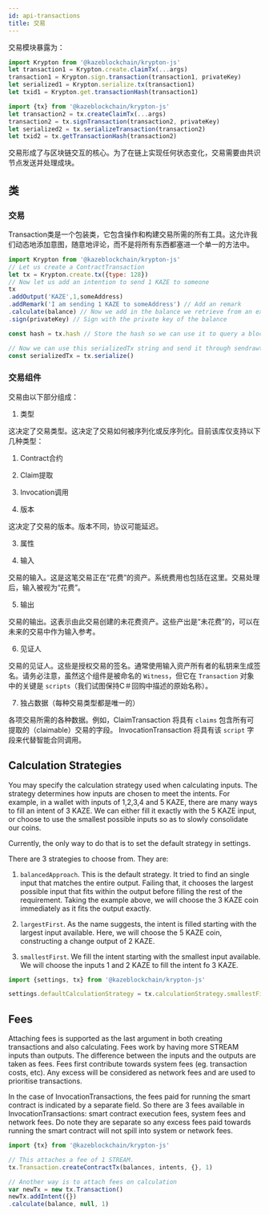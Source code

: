 ```yaml
---
id: api-transactions
title: 交易
---
```


交易模块暴露为：

```js
import Krypton from '@kazeblockchain/krypton-js'
let transaction1 = Krypton.create.claimTx(...args)
transaction1 = Krypton.sign.transaction(transaction1, privateKey)
let serialized1 = Krypton.serialize.tx(transaction1)
let txid1 = Krypton.get.transactionHash(transaction1)

import {tx} from '@kazeblockchain/krypton-js'
let transaction2 = tx.createClaimTx(...args)
transaction2 = tx.signTransaction(transaction2, privateKey)
let serialized2 = tx.serializeTransaction(transaction2)
let txid2 = tx.getTransactionHash(transaction2)
```

交易形成了与区块链交互的核心。为了在链上实现任何状态变化，交易需要由共识节点发送并处理成块。

## 类

### 交易

Transaction类是一个包装类，它包含操作和构建交易所需的所有工具。这允许我们动态地添加意图，随意地评论，而不是将所有东西都塞进一个单一的方法中。

```js
import Krypton from '@kazeblockchain/krypton-js'
// Let us create a ContractTransaction
let tx = Krypton.create.tx({type: 128})
// Now let us add an intention to send 1 KAZE to someone
tx
.addOutput('KAZE',1,someAddress)
.addRemark('I am sending 1 KAZE to someAddress') // Add an remark
.calculate(balance) // Now we add in the balance we retrieve from an external API and calculate the required inputs.
.sign(privateKey) // Sign with the private key of the balance

const hash = tx.hash // Store the hash so we can use it to query a block explorer.

// Now we can use this serializedTx string and send it through sendrawtransaction RPC call.
const serializedTx = tx.serialize()
```

### 交易组件

交易由以下部分组成：

1. 类型

这决定了交易类型。这决定了交易如何被序列化或反序列化。目前该库仅支持以下几种类型：

  1.	Contract合约
  2.	Claim提取
  3.	Invocation调用

2. 版本

这决定了交易的版本。版本不同，协议可能延迟。

3. 属性

4. 输入

交易的输入。这是这笔交易正在“花费”的资产。系统费用也包括在这里。交易处理后，输入被视为“花费”。

5. 输出

交易的输出。这表示由此交易创建的未花费资产。这些产出是“未花费”的，可以在未来的交易中作为输入参考。

6. 见证人

交易的见证人。这些是授权交易的签名。通常使用输入资产所有者的私钥来生成签名。请务必注意，虽然这个组件是被命名的 `Witness`，但它在 `Transaction` 对象中的关键是 `scripts`（我们试图保持C＃回购中描述的原始名称）。

7. 独占数据（每种交易类型都是唯一的）

各项交易所需的各种数据。例如，ClaimTransaction 将具有 `claims` 包含所有可提取的（claimable）交易的字段。 InvocationTransaction 将具有该 `script` 字段来代替智能合同调用。

## Calculation Strategies

You may specify the calculation strategy used when calculating inputs. The strategy determines how inputs are chosen to meet the intents. For example, in a wallet with inputs of 1,2,3,4 and 5 KAZE, there are many ways to fill an intent of 3 KAZE. We can either fill it exactly with the 5 KAZE input, or choose to use the smallest possible inputs so as to slowly consolidate our coins.

Currently, the only way to do that is to set the default strategy in settings.

There are 3 strategies to choose from. They are:

1. `balancedApproach`. This is the default strategy. It tried to find an single input that matches the entire output. Failing that, it chooses the largest possible input that fits within the output before filling the rest of the requirement. Taking the example above, we will choose the 3 KAZE coin immediately as it fits the output exactly.

2. `largestFirst`. As the name suggests, the intent is filled starting with the largest input available. Here, we will choose the 5 KAZE coin, constructing a change output of 2 KAZE.

3. `smallestFirst`. We fill the intent starting with the smallest input available. We will choose the inputs 1 and 2 KAZE to fill the intent fo 3 KAZE.

```js
import {settings, tx} from '@kazeblockchain/krypton-js'

settings.defaultCalculationStrategy = tx.calculationStrategy.smallestFirst
```

## Fees

Attaching fees is supported as the last argument in both creating transactions and also calculating. Fees work by having more STREAM inputs than outputs. The difference between the inputs and the outputs are taken as fees. Fees first contribute towards system fees (eg. transaction costs, etc). Any excess will be considered as network fees and are used to prioritise transactions.

In the case of InvocationTransactions, the fees paid for running the smart contract is indicated by a separate field. So there are 3 fees available in InvocationTransactions: smart contract execution fees, system fees and network fees. Do note they are separate so any excess fees paid towards running the smart contract will not spill into system or network fees.

```js
import {tx} from '@kazeblockchain/krypton-js'

// This attaches a fee of 1 STREAM.
tx.Transaction.createContractTx(balances, intents, {}, 1)

// Another way is to attach fees on calculation
var newTx = new tx.Transaction()
newTx.addIntent({})
.calculate(balance, null, 1)

```
